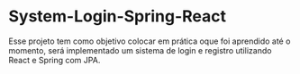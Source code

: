 # System-Login-Spring-React
Esse projeto tem como objetivo colocar em prática oque foi aprendido até o momento, será implementado um sistema de login e registro utilizando React e Spring com JPA.
